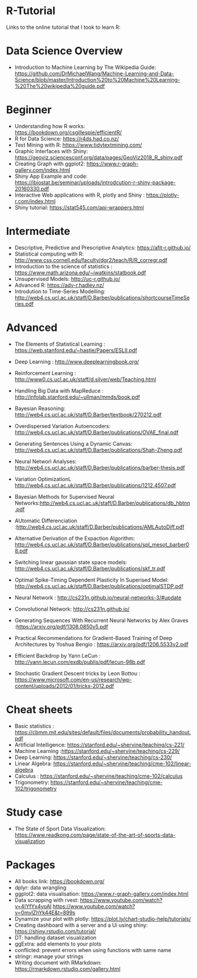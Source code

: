 # R-Tutorial

Links to the online tutorial that I took to learn R:

# Data Science Overview

* Introduction to Machine Learning by The Wikipedia Guide: https://github.com/DrMichaelWang/Machine-Learning-and-Data-Science/blob/master/Introduction%20to%20Machine%20Learning-%20The%20wikipedia%20guide.pdf

# Beginner 

* Understanding how R works: https://bookdown.org/csgillespie/efficientR/
* R for Data Science: https://r4ds.had.co.nz/
* Text Mining with R: https://www.tidytextmining.com/
* Graphic Interfaces with Shiny: https://geoviz.sciencesconf.org/data/pages/GeoViz2018_R_shiny.pdf
* Creating Graph with ggplot2: https://www.r-graph-gallery.com/index.html
* Shiny App Example and code: https://ibiostat.be/seminar/uploads/introdcution-r-shiny-package-20160330.pdf
* Interactive Web applications with R, plotly and Shiny : https://plotly-r.com/index.html
* Shiny tutorial: https://stat545.com/api-wrappers.html

# Intermediate
* Descriptive, Predictive and Prescriptive Analytics: https://afit-r.github.io/
* Statistical computing with R: http://www.css.cornell.edu/faculty/dgr2/teach/R/R_corregr.pdf 
* Introduction to the science of statistics : https://www.math.arizona.edu/~jwatkins/statbook.pdf
* Unsupervised Models: http://uc-r.github.io/
* Advanced R: https://adv-r.hadley.nz/
* Introdution to Time-Series Modelling: http://web4.cs.ucl.ac.uk/staff/D.Barber/publications/shortcourseTimeSeries.pdf

# Advanced

* The Elements of Statistical Learning : https://web.stanford.edu/~hastie/Papers/ESLII.pdf
* Deep Learning : http://www.deeplearningbook.org/
* Reinforcement Learning : http://www0.cs.ucl.ac.uk/staff/d.silver/web/Teaching.html
* Handling Big Data with MapReduce : http://infolab.stanford.edu/~ullman/mmds/book.pdf
* Bayesian Reasoning: http://web4.cs.ucl.ac.uk/staff/D.Barber/textbook/270212.pdf

* Overdispersed Variation Autoencoders: http://web4.cs.ucl.ac.uk/staff/D.Barber/publications/OVAE_final.pdf
* Generating Sentences Using a Dynamic Canvas: http://web4.cs.ucl.ac.uk/staff/D.Barber/publications/Shah-Zheng.pdf
* Neural Networl Analyses: http://web4.cs.ucl.ac.uk/staff/D.Barber/publications/barber-thesis.pdf
* Variation OptimizationL http://web4.cs.ucl.ac.uk/staff/D.Barber/publications/1212.4507.pdf
* Bayesian Methods for Supervised Neural Networks:http://web4.cs.ucl.ac.uk/staff/D.Barber/publications/db_hbtnn.pdf
* AUtomatic Differenciation :http://web4.cs.ucl.ac.uk/staff/D.Barber/publications/AMLAutoDiff.pdf
* Alternative Derivation of the Expaction Algorithm: http://web4.cs.ucl.ac.uk/staff/D.Barber/publications/spl_mesot_barber08.pdf
* Switching linear gaussian state space models: http://web4.cs.ucl.ac.uk/staff/D.Barber/publications/skf_tr.pdf
* Optimal Spike-Timing Dependent Plasticity In Superised Model: http://web4.cs.ucl.ac.uk/staff/D.Barber/publications/optimalSTDP.pdf
* Neural Network : http://cs231n.github.io/neural-networks-3/#update
* Convolutional Network: http://cs231n.github.io/
* Generating Sequences With Recurrent Neural Networks by Alex Graves :https://arxiv.org/pdf/1308.0850v5.pdf

* Practical Recommendations for Gradient-Based Training of Deep Architectures by Yoshua Bengio : https://arxiv.org/pdf/1206.5533v2.pdf
* Efficient Backdrop by Yann LeCun : http://yann.lecun.com/exdb/publis/pdf/lecun-98b.pdf
* Stochastic Gradient Descent tricks by Leon Bottou : https://www.microsoft.com/en-us/research/wp-content/uploads/2012/01/tricks-2012.pdf


# Cheat sheets
 
* Basic statistics : https://cbmm.mit.edu/sites/default/files/documents/probability_handout.pdf
* Artificial Intelligence: https://stanford.edu/~shervine/teaching/cs-221/
* Machine Learning :https://stanford.edu/~shervine/teaching/cs-229/
* Deep Learning: https://stanford.edu/~shervine/teaching/cs-230/
* Linear Algebra: https://stanford.edu/~shervine/teaching/cme-102/linear-algebra
* Calculus : https://stanford.edu/~shervine/teaching/cme-102/calculus
* Trigonometry: https://stanford.edu/~shervine/teaching/cme-102/trigonometry

# Study case

* The State of Sport Data Visualization: https://www.readkong.com/page/state-of-the-art-of-sports-data-visualization

# Packages

* All books link: https://bookdown.org/
* dplyr: data wrangling
* ggplot2: data visualisation: https://www.r-graph-gallery.com/index.html
* Data scrapping with rvest: https://www.youtube.com/watch?v=4IYfYx4yoAI
https://www.youtube.com/watch?v=0mvlZhYk44E&t=899s
* Dynamize your plot with plotly: https://plot.ly/chart-studio-help/tutorials/
* Creating dashboard with a server and a Ui using shiny: https://shiny.rstudio.com/tutorial/
* DT: handling dataset visualization
* ggExtra: add elements to your plots
* conflicted: prevent errors when using functions with same name
* stringr: manage your strings
* Writing document with RMarkdown: https://rmarkdown.rstudio.com/gallery.html
